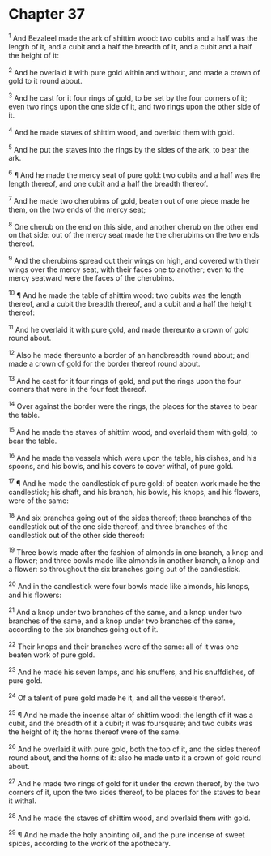 # Chapter 37

<sup>1</sup> And Bezaleel made the ark of shittim wood: two cubits and a half was the length of it, and a cubit and a half the breadth of it, and a cubit and a half the height of it: 

<sup>2</sup> And he overlaid it with pure gold within and without, and made a crown of gold to it round about. 

<sup>3</sup> And he cast for it four rings of gold, to be set by the four corners of it; even two rings upon the one side of it, and two rings upon the other side of it. 

<sup>4</sup> And he made staves of shittim wood, and overlaid them with gold. 

<sup>5</sup> And he put the staves into the rings by the sides of the ark, to bear the ark. 

<sup>6</sup> ¶ And he made the mercy seat of pure gold: two cubits and a half was the length thereof, and one cubit and a half the breadth thereof. 

<sup>7</sup> And he made two cherubims of gold, beaten out of one piece made he them, on the two ends of the mercy seat; 

<sup>8</sup> One cherub on the end on this side, and another cherub on the other end on that side: out of the mercy seat made he the cherubims on the two ends thereof. 

<sup>9</sup> And the cherubims spread out their wings on high, and covered with their wings over the mercy seat, with their faces one to another; even to the mercy seatward were the faces of the cherubims. 

<sup>10</sup> ¶ And he made the table of shittim wood: two cubits was the length thereof, and a cubit the breadth thereof, and a cubit and a half the height thereof: 

<sup>11</sup> And he overlaid it with pure gold, and made thereunto a crown of gold round about. 

<sup>12</sup> Also he made thereunto a border of an handbreadth round about; and made a crown of gold for the border thereof round about. 

<sup>13</sup> And he cast for it four rings of gold, and put the rings upon the four corners that were in the four feet thereof. 

<sup>14</sup> Over against the border were the rings, the places for the staves to bear the table. 

<sup>15</sup> And he made the staves of shittim wood, and overlaid them with gold, to bear the table. 

<sup>16</sup> And he made the vessels which were upon the table, his dishes, and his spoons, and his bowls, and his covers to cover withal, of pure gold. 

<sup>17</sup> ¶ And he made the candlestick of pure gold: of beaten work made he the candlestick; his shaft, and his branch, his bowls, his knops, and his flowers, were of the same: 

<sup>18</sup> And six branches going out of the sides thereof; three branches of the candlestick out of the one side thereof, and three branches of the candlestick out of the other side thereof: 

<sup>19</sup> Three bowls made after the fashion of almonds in one branch, a knop and a flower; and three bowls made like almonds in another branch, a knop and a flower: so throughout the six branches going out of the candlestick. 

<sup>20</sup> And in the candlestick were four bowls made like almonds, his knops, and his flowers: 

<sup>21</sup> And a knop under two branches of the same, and a knop under two branches of the same, and a knop under two branches of the same, according to the six branches going out of it. 

<sup>22</sup> Their knops and their branches were of the same: all of it was one beaten work of pure gold. 

<sup>23</sup> And he made his seven lamps, and his snuffers, and his snuffdishes, of pure gold. 

<sup>24</sup> Of a talent of pure gold made he it, and all the vessels thereof. 

<sup>25</sup> ¶ And he made the incense altar of shittim wood: the length of it was a cubit, and the breadth of it a cubit; it was foursquare; and two cubits was the height of it; the horns thereof were of the same. 

<sup>26</sup> And he overlaid it with pure gold, both the top of it, and the sides thereof round about, and the horns of it: also he made unto it a crown of gold round about. 

<sup>27</sup> And he made two rings of gold for it under the crown thereof, by the two corners of it, upon the two sides thereof, to be places for the staves to bear it withal. 

<sup>28</sup> And he made the staves of shittim wood, and overlaid them with gold. 

<sup>29</sup> ¶ And he made the holy anointing oil, and the pure incense of sweet spices, according to the work of the apothecary. 


